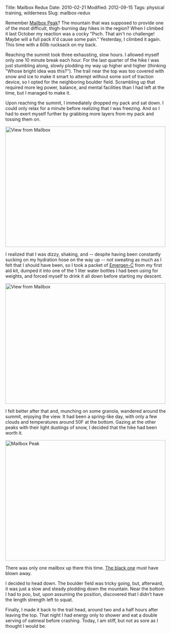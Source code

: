 Title: Mailbox Redux
Date: 2010-02-21
Modified: 2012-09-15
Tags: physical training, wilderness
Slug: mailbox-redux

Remember <a href="http://pig-monkey.com/2009/10/06/mailbox-peak/">Mailbox Peak</a>? The mountain that was supposed to provide one of the most difficult, thigh-burning day hikes in the region? When I climbed it last October my reaction was a cocky "Psch. That ain't no challenge! Maybe will a full pack it'd cause some pain." Yesterday, I climbed it again. This time with a 60lb rucksack on my back.

Reaching the summit took three exhausting, slow hours. I allowed myself only one 10 minute break each hour. For the last quarter of the hike I was just stumbling along, slowly plodding my way up higher and higher (thinking "Whose bright idea was this?"). The trail near the top was too covered with snow and ice to make it smart to attempt without some sort of traction device, so I opted for the neighboring boulder field. Scrambling up that required more leg power, balance, and mental facilities than I had left at the time, but I managed to make it.

<!--more-->

Upon reaching the summit, I immediately dropped my pack and sat down. I could only relax for a minute before realizing that I was freezing. And so I had to exert myself further by grabbing more layers from my pack and tossing them on.

<a href="http://www.flickr.com/photos/pigmonkey/4375936975/" title="View from Mailbox by Pig Monkey, on Flickr"><img src="http://farm5.static.flickr.com/4028/4375936975_81928c1351.jpg" width="500" height="375" alt="View from Mailbox" /></a>

I realized that I was dizzy, shaking, and -- despite having been constantly sucking on my hydration hose on the way up -- not sweating as much as I felt that I should have been, so I took a packet of <a href="http://en.wikipedia.org/wiki/Emergen-C">Emergen-C</a> from my first aid kit, dumped it into one of the 1 liter water bottles I had been using for weights, and forced myself to drink it all down before starting my descent.

<a href="http://www.flickr.com/photos/pigmonkey/4375939181/" title="View from Mailbox by Pig Monkey, on Flickr"><img src="http://farm5.static.flickr.com/4028/4375939181_c938c0edf4.jpg" width="500" height="375" alt="View from Mailbox" /></a>

I felt better after that and, munching on some granola, wandered around the summit, enjoying the view. It had been a spring-like day, with only a few clouds and temperatures around 50F at the bottom. Gazing at the other peaks with their light dustings of snow, I decided that the hike had been worth it.

<a href="http://www.flickr.com/photos/pigmonkey/4376688458/" title="Mailbox Peak by Pig Monkey, on Flickr"><img src="http://farm5.static.flickr.com/4065/4376688458_26a827670b.jpg" width="500" height="375" alt="Mailbox Peak" /></a>

There was only one mailbox up there this time. <a href="http://www.flickr.com/photos/pigmonkey/3989084202/in/set-72157622532780282/">The black one</a> must have blown away.

I decided to head down. The boulder field was tricky going, but, afterward, it was just a slow and steady plodding down the mountain. Near the bottom I had to poo, but, upon assuming the position, discovered that I didn't have the length strength left to squat.

Finally, I made it back to the trail head, around two and a half hours after leaving the top. That night I had energy only to shower and eat a double serving of oatmeal before crashing. Today, I am stiff, but not as sore as I thought I would be.
